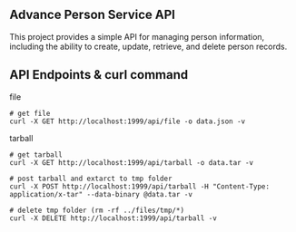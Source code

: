## Advance Person Service API

This project provides a simple API for managing person information, including the ability to create, update, retrieve, and delete person records.

## API Endpoints & curl command
file
```console
# get file
curl -X GET http://localhost:1999/api/file -o data.json -v
```
tarball
```console
# get tarball
curl -X GET http://localhost:1999/api/tarball -o data.tar -v

# post tarball and extarct to tmp folder
curl -X POST http://localhost:1999/api/tarball -H "Content-Type: application/x-tar" --data-binary @data.tar -v

# delete tmp folder (rm -rf ../files/tmp/*)
curl -X DELETE http://localhost:1999/api/tarball -v
```
